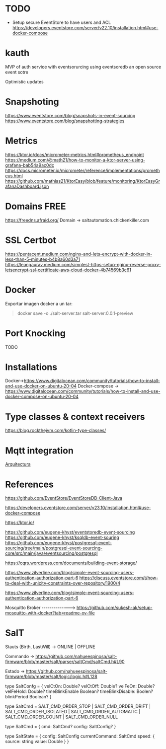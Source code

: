 
TODO
====

+ Setup secure EventStore to have users and ACL 
https://developers.eventstore.com/server/v22.10/installation.html#use-docker-compose



kauth
=====

MVP of auth service with eventsorurcing using eventsoredb an open source event sotre


Optimistic updates


Snapshoting
===========

https://www.eventstore.com/blog/snapshots-in-event-sourcing
https://www.eventstore.com/blog/snapshotting-strategies


Metrics
=======

https://ktor.io/docs/micrometer-metrics.html#prometheus_endpoint
https://medium.com/@math21/how-to-monitor-a-ktor-server-using-grafana-bab54a9ac0dc
https://docs.micrometer.io/micrometer/reference/implementations/prometheus.html
https://github.com/mathias21/KtorEasy/blob/feature/monitoring/KtorEasyGrafanaDashboard.json

Domains FREE
============

https://freedns.afraid.org/
Domain -> saltautomation.chickenkiller.com

SSL Certbot 
===========

https://pentacent.medium.com/nginx-and-lets-encrypt-with-docker-in-less-than-5-minutes-b4b8a60d3a71
https://leangaurav.medium.com/simplest-https-setup-nginx-reverse-proxy-letsencrypt-ssl-certificate-aws-cloud-docker-4b74569b3c61

Docker 
======

Exportar imagen docker a un tar:

> docker save -o ./salt-server.tar salt-server:0.0.1-preview

Port Knocking
=============

TODO

Installations
=============

Docker->https://www.digitalocean.com/community/tutorials/how-to-install-and-use-docker-on-ubuntu-20-04
Docker-compose -> https://www.digitalocean.com/community/tutorials/how-to-install-and-use-docker-compose-on-ubuntu-20-04

Type classes & context receivers
================================

https://blog.rockthejvm.com/kotlin-type-classes/

Mqtt integration
================
[Arquitectura](https://excalidraw.com/#room=3a9874700d8b76e32c61,l_QWfLG-qK3TJQ-p5h42Sg)

References
==========

https://github.com/EventStore/EventStoreDB-Client-Java

https://developers.eventstore.com/server/v23.10/installation.html#use-docker-compose

https://ktor.io/

https://github.com/eugene-khyst/eventstoredb-event-sourcing
https://github.com/eugene-khyst/ksqldb-event-souring
https://github.com/eugene-khyst/postgresql-event-sourcing/tree/main/postgresql-event-sourcing-core/src/main/java/eventsourcing/postgresql

https://cqrs.wordpress.com/documents/building-event-storage/


https://www.zilverline.com/blog/simple-event-sourcing-users-authentication-authorization-part-6
https://discuss.eventstore.com/t/how-to-deal-with-unicity-constraints-over-repository/1900/4

https://www.zilverline.com/blog/simple-event-sourcing-users-authentication-authorization-part-6

Mosquitto Broker  --------------> https://github.com/sukesh-ak/setup-mosquitto-with-docker?tab=readme-ov-file


SalT
====

Stauts (Birth, LastWill) -> ONLINE | OFFLINE

Commando -> https://github.com/nahueespinosa/salt-firmware/blob/master/salt/parser/saltCmd/saltCmd.h#L90


Estado -> https://github.com/nahueespinosa/salt-firmware/blob/master/salt/logic/logic.h#L128

type SaltConfg = {
    velCtOn: Double?
    velCtOff: Double?
    velFeOn: Double?
    velFeHold: Double?
    timeBlinkEnable Boolean?
    timeBlinkDisable: Boolen?
    blinkPeriod Boolean?
}

type SaltCmd = 
    SALT_CMD_ORDER_STOP      |
    SALT_CMD_ORDER_DRIFT     |
    SALT_CMD_ORDER_ISOLATED  |
    SALT_CMD_ORDER_AUTOMATIC |
    SALT_CMD_ORDER_COUNT     |
    SALT_CMD_ORDER_NULL    

type SaltCmd = {
   cmd: SaltCmd?
   config: SaltConfig?
}

type SaltState = {
    config: SaltConfig
    currentCommand: SaltCmd
    speed: {
        source: string
        value: Double
    }
}






























